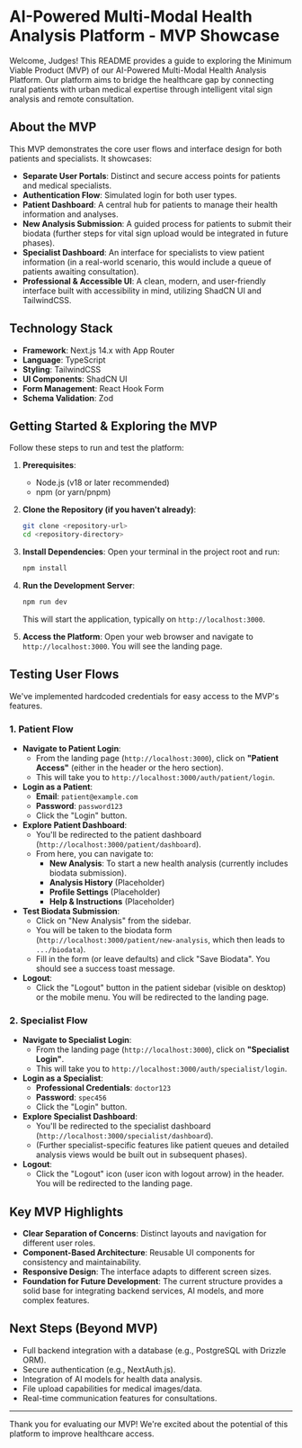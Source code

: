 # AI-Powered Multi-Modal Health Analysis Platform - MVP Showcase

Welcome, Judges! This README provides a guide to exploring the Minimum Viable Product (MVP) of our AI-Powered Multi-Modal Health Analysis Platform. Our platform aims to bridge the healthcare gap by connecting rural patients with urban medical expertise through intelligent vital sign analysis and remote consultation.

## About the MVP

This MVP demonstrates the core user flows and interface design for both patients and specialists. It showcases:

*   **Separate User Portals**: Distinct and secure access points for patients and medical specialists.
*   **Authentication Flow**: Simulated login for both user types.
*   **Patient Dashboard**: A central hub for patients to manage their health information and analyses.
*   **New Analysis Submission**: A guided process for patients to submit their biodata (further steps for vital sign upload would be integrated in future phases).
*   **Specialist Dashboard**: An interface for specialists to view patient information (in a real-world scenario, this would include a queue of patients awaiting consultation).
*   **Professional & Accessible UI**: A clean, modern, and user-friendly interface built with accessibility in mind, utilizing ShadCN UI and TailwindCSS.

## Technology Stack

*   **Framework**: Next.js 14.x with App Router
*   **Language**: TypeScript
*   **Styling**: TailwindCSS
*   **UI Components**: ShadCN UI
*   **Form Management**: React Hook Form
*   **Schema Validation**: Zod

## Getting Started & Exploring the MVP

Follow these steps to run and test the platform:

1.  **Prerequisites**:
    *   Node.js (v18 or later recommended)
    *   npm (or yarn/pnpm)

2.  **Clone the Repository (if you haven't already)**:
    ```bash
    git clone <repository-url>
    cd <repository-directory>
    ```

3.  **Install Dependencies**:
    Open your terminal in the project root and run:
    ```bash
    npm install
    ```

4.  **Run the Development Server**:
    ```bash
    npm run dev
    ```
    This will start the application, typically on `http://localhost:3000`.

5.  **Access the Platform**:
    Open your web browser and navigate to `http://localhost:3000`. You will see the landing page.

## Testing User Flows

We've implemented hardcoded credentials for easy access to the MVP's features.

### 1. Patient Flow

*   **Navigate to Patient Login**:
    *   From the landing page (`http://localhost:3000`), click on **"Patient Access"** (either in the header or the hero section).
    *   This will take you to `http://localhost:3000/auth/patient/login`.
*   **Login as a Patient**:
    *   **Email**: `patient@example.com`
    *   **Password**: `password123`
    *   Click the "Login" button.
*   **Explore Patient Dashboard**:
    *   You'll be redirected to the patient dashboard (`http://localhost:3000/patient/dashboard`).
    *   From here, you can navigate to:
        *   **New Analysis**: To start a new health analysis (currently includes biodata submission).
        *   **Analysis History** (Placeholder)
        *   **Profile Settings** (Placeholder)
        *   **Help & Instructions** (Placeholder)
*   **Test Biodata Submission**:
    *   Click on "New Analysis" from the sidebar.
    *   You will be taken to the biodata form (`http://localhost:3000/patient/new-analysis`, which then leads to `.../biodata`).
    *   Fill in the form (or leave defaults) and click "Save Biodata". You should see a success toast message.
*   **Logout**:
    *   Click the "Logout" button in the patient sidebar (visible on desktop) or the mobile menu. You will be redirected to the landing page.

### 2. Specialist Flow

*   **Navigate to Specialist Login**:
    *   From the landing page (`http://localhost:3000`), click on **"Specialist Login"**.
    *   This will take you to `http://localhost:3000/auth/specialist/login`.
*   **Login as a Specialist**:
    *   **Professional Credentials**: `doctor123`
    *   **Password**: `spec456`
    *   Click the "Login" button.
*   **Explore Specialist Dashboard**:
    *   You'll be redirected to the specialist dashboard (`http://localhost:3000/specialist/dashboard`).
    *   (Further specialist-specific features like patient queues and detailed analysis views would be built out in subsequent phases).
*   **Logout**:
    *   Click the "Logout" icon (user icon with logout arrow) in the header. You will be redirected to the landing page.

## Key MVP Highlights

*   **Clear Separation of Concerns**: Distinct layouts and navigation for different user roles.
*   **Component-Based Architecture**: Reusable UI components for consistency and maintainability.
*   **Responsive Design**: The interface adapts to different screen sizes.
*   **Foundation for Future Development**: The current structure provides a solid base for integrating backend services, AI models, and more complex features.

## Next Steps (Beyond MVP)

*   Full backend integration with a database (e.g., PostgreSQL with Drizzle ORM).
*   Secure authentication (e.g., NextAuth.js).
*   Integration of AI models for health data analysis.
*   File upload capabilities for medical images/data.
*   Real-time communication features for consultations.

---

Thank you for evaluating our MVP! We're excited about the potential of this platform to improve healthcare access.
